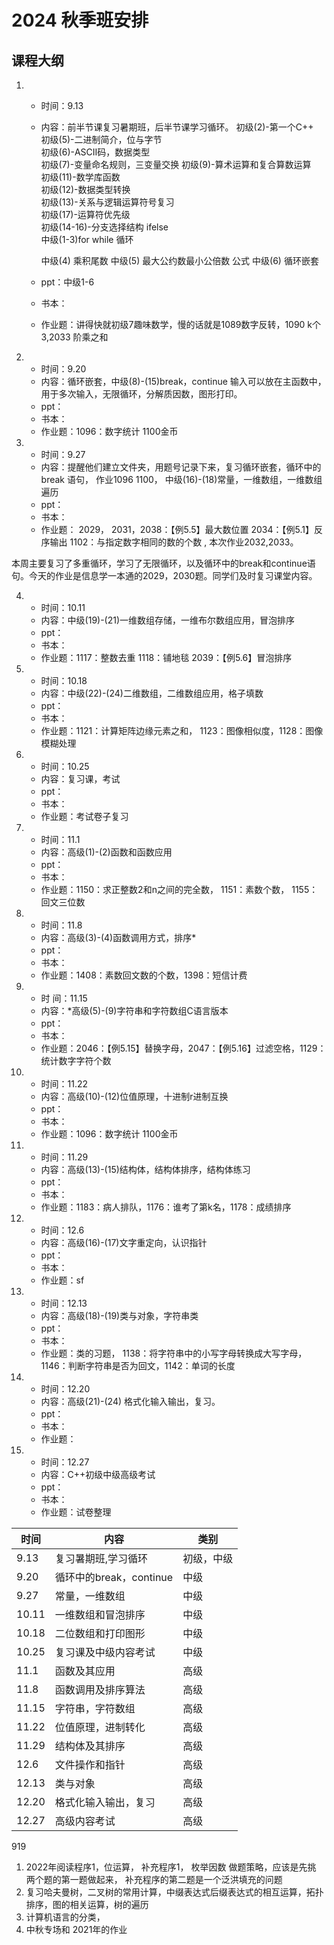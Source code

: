 # 2024 秋季班安排

## 课程大纲
1. 
    * 时间：9.13
    * 内容：前半节课复习暑期班，后半节课学习循环。
        初级(2)-第一个C++  
        初级(5)-二进制简介，位与字节  
        初级(6)-ASCII码，数据类型  
        初级(7)-变量命名规则，三变量交换 
        初级(9)-算术运算和复合算数运算   
        初级(11)-数学库函数   
        初级(12)-数据类型转换  
        初级(13)-关系与逻辑运算符号复习  
        初级(17)-运算符优先级  
        初级(14-16)-分支选择结构 ifelse  
        中级(1-3)for while 循环    
        
        中级(4) 乘积尾数
        中级(5) 最大公约数最小公倍数 公式
        中级(6) 循环嵌套
        
    * ppt：中级1-6
    * 书本：
    * 作业题：讲得快就初级7趣味数学，慢的话就是1089数字反转，1090 k个3,2033 阶乘之和

2. 
    * 时间：9.20
    * 内容：循环嵌套，中级(8)-(15)break，continue    输入可以放在主函数中，用于多次输入，无限循环，分解质因数，图形打印。
    * ppt：
    * 书本： 
    * 作业题：1096：数字统计  1100金币  
3. 
    * 时间：9.27
    * 内容：提醒他们建立文件夹，用题号记录下来，复习循环嵌套，循环中的break 语句， 作业1096 1100， 中级(16)-(18)常量，一维数组，一维数组遍历
    * ppt：
    * 书本： 
    * 作业题：  2029， 2031，2038：【例5.5】最大数位置  2034：【例5.1】反序输出 1102：与指定数字相同的数的个数 ,
    本次作业2032,2033。

本周主要复习了多重循环，学习了无限循环，以及循环中的break和continue语句。今天的作业是信息学一本通的2029，2030题。同学们及时复习课堂内容。

4. 
    * 时间：10.11
    * 内容：中级(19)-(21)一维数组存储，一维布尔数组应用，冒泡排序
    * ppt：
    * 书本： 
    * 作业题：1117：整数去重 1118：铺地毯 2039：【例5.6】冒泡排序
5.     
    * 时间：10.18
    * 内容：中级(22)-(24)二维数组，二维数组应用，格子填数
    * ppt：
    * 书本： 
    * 作业题：1121：计算矩阵边缘元素之和， 1123：图像相似度，1128：图像模糊处理
6. 
    * 时间：10.25
    * 内容：复习课，考试
    * ppt：
    * 书本： 
    * 作业题：考试卷子复习
7.  
    * 时间：11.1
    * 内容：高级(1)-(2)函数和函数应用
    * ppt：
    * 书本： 
    * 作业题：1150：求正整数2和n之间的完全数， 1151：素数个数， 1155：回文三位数

8. 
    * 时间：11.8
    * 内容：高级(3)-(4)函数调用方式，排序*
    * ppt：
    * 书本： 
    * 作业题：1408：素数回文数的个数，1398：短信计费
9. 
    * 时 间：11.15
    * 内容：*高级(5)-(9)字符串和字符数组C语言版本
    * ppt：
    * 书本： 
    * 作业题：2046：【例5.15】替换字母，2047：【例5.16】过滤空格，1129：统计数字字符个数
10.     
    * 时间：11.22
    * 内容：高级(10)-(12)位值原理，十进制r进制互换
    * ppt：
    * 书本： 
    * 作业题：1096：数字统计  1100金币
11. 
    * 时间：11.29
    * 内容：高级(13)-(15)结构体，结构体排序，结构体练习
    * ppt：
    * 书本： 
    * 作业题：1183：病人排队，1176：谁考了第k名，1178：成绩排序

12. 
    * 时间：12.6 
    * 内容：高级(16)-(17)文字重定向，认识指针
    * ppt：
    * 书本： 
    * 作业题：sf    

13. 
    * 时间：12.13
    * 内容：高级(18)-(19)类与对象，字符串类
    * ppt：
    * 书本： 
    * 作业题：类的习题， 1138：将字符串中的小写字母转换成大写字母，1146：判断字符串是否为回文，1142：单词的长度

14. 
    * 时间：12.20
    * 内容：高级(21)-(24) 格式化输入输出，复习。
    * ppt：
    * 书本： 
    * 作业题：

15.     
    * 时间：12.27
    * 内容：C++初级中级高级考试
    * ppt：
    * 书本： 
    * 作业题：试卷整理

<!-- 16. 
    * 时间：
    * 内容：中级(8)-(15)break，continue
    * ppt：
    * 书本： 
    * 作业题：1096：数字统计  1100金币

17. 
    * 时间：12.20
    * 内容：中级(8)-(15)break，continue
    * ppt：
    * 书本： 
    * 作业题：1096：数字统计  1100金币

18. 
    * 时间：12.27
    * 内容：中级(8)-(15)break，continue
    * ppt：
    * 书本： 
    * 作业题：1096：数字统计  1100金币

19. 
        * 时间：12.13
    * 内容：中级(8)-(15)break，continue
    * ppt：
    * 书本： 
    * 作业题：1096：数字统计  1100金币 -->
|时间|内容|类别|
|---|---|---|
|9.13|复习暑期班,学习循环|初级，中级|
|9.20|循环中的break，continue|中级|
|9.27|常量，一维数组|中级|
|10.11|一维数组和冒泡排序|中级|
|10.18|二位数组和打印图形|中级|
|10.25|复习课及中级内容考试|中级|
|11.1|函数及其应用|高级|
|11.8|函数调用及排序算法|高级|
|11.15|字符串，字符数组|高级|
|11.22|位值原理，进制转化|高级|
|11.29|结构体及其排序|高级|
|12.6|文件操作和指针|高级|
|12.13|类与对象|高级|
|12.20|格式化输入输出，复习|高级|
|12.27|高级内容考试|高级|




919 
1. 2022年阅读程序1，位运算， 补充程序1， 枚举因数 做题策略，应该是先挑 两个题的第一题做起来， 补充程序的第二题是一个泛洪填充的问题
2.  复习哈夫曼树，二叉树的常用计算，中缀表达式后缀表达式的相互运算，拓扑排序，图的相关运算，树的遍历
3. 计算机语言的分类，
4. 中秋专场和 2021年的作业


